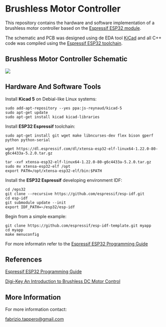 # Brushless Motor Controller
This repository contains the hardware and software implementation of a brushless 
motor controller based on the [Espressif ESP32 module].

The schematic and PCB was designed using de EDA tool [KiCad] and all C++ 
code was compiled using the [Espressif ESP32 toolchain].


## Brushless Motor Controller Schematic
![][bm_controller_sch]

[bm_controller_sch]: https://github.com/fabriziotappero/Brushless_motor_controller/PCB/bm_controller_sch.png ""
[Espressif ESP32 module]: https://www.espressif.com/en/products/hardware/development-boards
[Espressif ESP32 toolchain]: https://dl.espressif.com/doc/esp-idf/latest/index.html
[KiCad]: http://kicad-pcb.org/

## Hardware And Software Tools

Install **Kicad 5** on Debial-like Linux systems:
```
sudo add-apt-repository --yes ppa:js-reynaud/kicad-5
sudo apt-get update
sudo apt-get install kicad kicad-libraries
```

Install **ESP32 Espressif** toolchain:
```
sudo apt-get install git wget make libncurses-dev flex bison gperf python python-serial

wget https://dl.espressif.com/dl/xtensa-esp32-elf-linux64-1.22.0-80-g6c4433a-5.2.0.tar.gz

tar -xvf xtensa-esp32-elf-linux64-1.22.0-80-g6c4433a-5.2.0.tar.gz
sudo mv xtensa-esp32-elf /opt
export PATH=/opt/xtensa-esp32-elf/bin:$PATH
```
Install the **ESP32 Espressif** developing environment IDF:
```
cd /eps32
git clone --recursive https://github.com/espressif/esp-idf.git
cd esp-idf
git submodule update --init
export IDF_PATH=~/esp32/esp-idf
```

Begin from a simple example:
```
git clone https://github.com/espressif/esp-idf-template.git myapp
cd myapp
make menuconfig
```
For more informatin refer to the [Espressif ESP32 Programming Guide]

[Espressif ESP32 Programming Guide]: https://dl.espressif.com/doc/esp-idf/latest/index.html

## References

[Espressif ESP32 Programming Guide](https://dl.espressif.com/doc/esp-idf/latest/index.html)

[Digi-Key An Introduction to Brushless DC Motor Control](https://www.digikey.com/en/articles/techzone/2013/mar/an-introduction-to-brushless-dc-motor-control)

## More Information
For more information contact:

fabrizio.tappero@gmail.com
